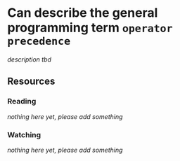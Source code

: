 # Can describe the general programming term `operator precedence`

_description tbd_

## Resources

### Reading

_nothing here yet, please add something_

### Watching

_nothing here yet, please add something_
